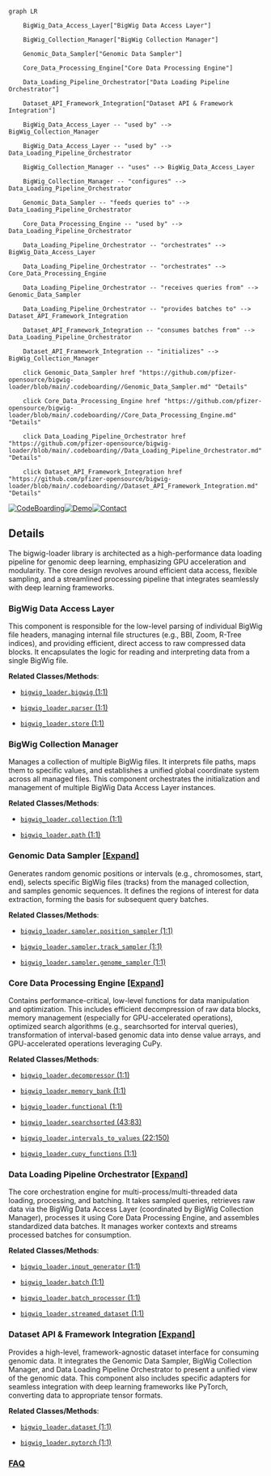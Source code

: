 ```mermaid

graph LR

    BigWig_Data_Access_Layer["BigWig Data Access Layer"]

    BigWig_Collection_Manager["BigWig Collection Manager"]

    Genomic_Data_Sampler["Genomic Data Sampler"]

    Core_Data_Processing_Engine["Core Data Processing Engine"]

    Data_Loading_Pipeline_Orchestrator["Data Loading Pipeline Orchestrator"]

    Dataset_API_Framework_Integration["Dataset API & Framework Integration"]

    BigWig_Data_Access_Layer -- "used by" --> BigWig_Collection_Manager

    BigWig_Data_Access_Layer -- "used by" --> Data_Loading_Pipeline_Orchestrator

    BigWig_Collection_Manager -- "uses" --> BigWig_Data_Access_Layer

    BigWig_Collection_Manager -- "configures" --> Data_Loading_Pipeline_Orchestrator

    Genomic_Data_Sampler -- "feeds queries to" --> Data_Loading_Pipeline_Orchestrator

    Core_Data_Processing_Engine -- "used by" --> Data_Loading_Pipeline_Orchestrator

    Data_Loading_Pipeline_Orchestrator -- "orchestrates" --> BigWig_Data_Access_Layer

    Data_Loading_Pipeline_Orchestrator -- "orchestrates" --> Core_Data_Processing_Engine

    Data_Loading_Pipeline_Orchestrator -- "receives queries from" --> Genomic_Data_Sampler

    Data_Loading_Pipeline_Orchestrator -- "provides batches to" --> Dataset_API_Framework_Integration

    Dataset_API_Framework_Integration -- "consumes batches from" --> Data_Loading_Pipeline_Orchestrator

    Dataset_API_Framework_Integration -- "initializes" --> BigWig_Collection_Manager

    click Genomic_Data_Sampler href "https://github.com/pfizer-opensource/bigwig-loader/blob/main/.codeboarding//Genomic_Data_Sampler.md" "Details"

    click Core_Data_Processing_Engine href "https://github.com/pfizer-opensource/bigwig-loader/blob/main/.codeboarding//Core_Data_Processing_Engine.md" "Details"

    click Data_Loading_Pipeline_Orchestrator href "https://github.com/pfizer-opensource/bigwig-loader/blob/main/.codeboarding//Data_Loading_Pipeline_Orchestrator.md" "Details"

    click Dataset_API_Framework_Integration href "https://github.com/pfizer-opensource/bigwig-loader/blob/main/.codeboarding//Dataset_API_Framework_Integration.md" "Details"

```



[![CodeBoarding](https://img.shields.io/badge/Generated%20by-CodeBoarding-9cf?style=flat-square)](https://github.com/CodeBoarding/GeneratedOnBoardings)[![Demo](https://img.shields.io/badge/Try%20our-Demo-blue?style=flat-square)](https://www.codeboarding.org/demo)[![Contact](https://img.shields.io/badge/Contact%20us%20-%20contact@codeboarding.org-lightgrey?style=flat-square)](mailto:contact@codeboarding.org)



## Details



The bigwig-loader library is architected as a high-performance data loading pipeline for genomic deep learning, emphasizing GPU acceleration and modularity. The core design revolves around efficient data access, flexible sampling, and a streamlined processing pipeline that integrates seamlessly with deep learning frameworks.



### BigWig Data Access Layer

This component is responsible for the low-level parsing of individual BigWig file headers, managing internal file structures (e.g., BBI, Zoom, R-Tree indices), and providing efficient, direct access to raw compressed data blocks. It encapsulates the logic for reading and interpreting data from a single BigWig file.





**Related Classes/Methods**:



- <a href="https://github.com/pfizer-opensource/bigwig-loader/blob/main/bigwig_loader/bigwig.py#L1-L1" target="_blank" rel="noopener noreferrer">`bigwig_loader.bigwig` (1:1)</a>

- <a href="https://github.com/pfizer-opensource/bigwig-loader/blob/main/bigwig_loader/parser.py#L1-L1" target="_blank" rel="noopener noreferrer">`bigwig_loader.parser` (1:1)</a>

- <a href="https://github.com/pfizer-opensource/bigwig-loader/blob/main/bigwig_loader/store.py#L1-L1" target="_blank" rel="noopener noreferrer">`bigwig_loader.store` (1:1)</a>





### BigWig Collection Manager

Manages a collection of multiple BigWig files. It interprets file paths, maps them to specific values, and establishes a unified global coordinate system across all managed files. This component orchestrates the initialization and management of multiple BigWig Data Access Layer instances.





**Related Classes/Methods**:



- <a href="https://github.com/pfizer-opensource/bigwig-loader/blob/main/bigwig_loader/collection.py#L1-L1" target="_blank" rel="noopener noreferrer">`bigwig_loader.collection` (1:1)</a>

- <a href="https://github.com/pfizer-opensource/bigwig-loader/blob/main/bigwig_loader/path.py#L1-L1" target="_blank" rel="noopener noreferrer">`bigwig_loader.path` (1:1)</a>





### Genomic Data Sampler [[Expand]](./Genomic_Data_Sampler.md)

Generates random genomic positions or intervals (e.g., chromosomes, start, end), selects specific BigWig files (tracks) from the managed collection, and samples genomic sequences. It defines the regions of interest for data extraction, forming the basis for subsequent query batches.





**Related Classes/Methods**:



- <a href="https://github.com/pfizer-opensource/bigwig-loader/blob/main/bigwig_loader/sampler/position_sampler.py#L1-L1" target="_blank" rel="noopener noreferrer">`bigwig_loader.sampler.position_sampler` (1:1)</a>

- <a href="https://github.com/pfizer-opensource/bigwig-loader/blob/main/bigwig_loader/sampler/track_sampler.py#L1-L1" target="_blank" rel="noopener noreferrer">`bigwig_loader.sampler.track_sampler` (1:1)</a>

- <a href="https://github.com/pfizer-opensource/bigwig-loader/blob/main/bigwig_loader/sampler/genome_sampler.py#L1-L1" target="_blank" rel="noopener noreferrer">`bigwig_loader.sampler.genome_sampler` (1:1)</a>





### Core Data Processing Engine [[Expand]](./Core_Data_Processing_Engine.md)

Contains performance-critical, low-level functions for data manipulation and optimization. This includes efficient decompression of raw data blocks, memory management (especially for GPU-accelerated operations), optimized search algorithms (e.g., searchsorted for interval queries), transformation of interval-based genomic data into dense value arrays, and GPU-accelerated operations leveraging CuPy.





**Related Classes/Methods**:



- <a href="https://github.com/pfizer-opensource/bigwig-loader/blob/main/bigwig_loader/decompressor.py#L1-L1" target="_blank" rel="noopener noreferrer">`bigwig_loader.decompressor` (1:1)</a>

- <a href="https://github.com/pfizer-opensource/bigwig-loader/blob/main/bigwig_loader/memory_bank.py#L1-L1" target="_blank" rel="noopener noreferrer">`bigwig_loader.memory_bank` (1:1)</a>

- <a href="https://github.com/pfizer-opensource/bigwig-loader/blob/main/bigwig_loader/functional.py#L1-L1" target="_blank" rel="noopener noreferrer">`bigwig_loader.functional` (1:1)</a>

- <a href="https://github.com/pfizer-opensource/bigwig-loader/blob/main/bigwig_loader/searchsorted.py#L43-L83" target="_blank" rel="noopener noreferrer">`bigwig_loader.searchsorted` (43:83)</a>

- <a href="https://github.com/pfizer-opensource/bigwig-loader/blob/main/bigwig_loader/intervals_to_values.py#L22-L150" target="_blank" rel="noopener noreferrer">`bigwig_loader.intervals_to_values` (22:150)</a>

- <a href="https://github.com/pfizer-opensource/bigwig-loader/blob/main/bigwig_loader/cupy_functions.py#L1-L1" target="_blank" rel="noopener noreferrer">`bigwig_loader.cupy_functions` (1:1)</a>





### Data Loading Pipeline Orchestrator [[Expand]](./Data_Loading_Pipeline_Orchestrator.md)

The core orchestration engine for multi-process/multi-threaded data loading, processing, and batching. It takes sampled queries, retrieves raw data via the BigWig Data Access Layer (coordinated by BigWig Collection Manager), processes it using Core Data Processing Engine, and assembles standardized data batches. It manages worker contexts and streams processed batches for consumption.





**Related Classes/Methods**:



- <a href="https://github.com/pfizer-opensource/bigwig-loader/blob/main/bigwig_loader/input_generator.py#L1-L1" target="_blank" rel="noopener noreferrer">`bigwig_loader.input_generator` (1:1)</a>

- <a href="https://github.com/pfizer-opensource/bigwig-loader/blob/main/bigwig_loader/batch.py#L1-L1" target="_blank" rel="noopener noreferrer">`bigwig_loader.batch` (1:1)</a>

- <a href="https://github.com/pfizer-opensource/bigwig-loader/blob/main/bigwig_loader/batch_processor.py#L1-L1" target="_blank" rel="noopener noreferrer">`bigwig_loader.batch_processor` (1:1)</a>

- <a href="https://github.com/pfizer-opensource/bigwig-loader/blob/main/bigwig_loader/streamed_dataset.py#L1-L1" target="_blank" rel="noopener noreferrer">`bigwig_loader.streamed_dataset` (1:1)</a>





### Dataset API & Framework Integration [[Expand]](./Dataset_API_Framework_Integration.md)

Provides a high-level, framework-agnostic dataset interface for consuming genomic data. It integrates the Genomic Data Sampler, BigWig Collection Manager, and Data Loading Pipeline Orchestrator to present a unified view of the genomic data. This component also includes specific adapters for seamless integration with deep learning frameworks like PyTorch, converting data to appropriate tensor formats.





**Related Classes/Methods**:



- <a href="https://github.com/pfizer-opensource/bigwig-loader/blob/main/bigwig_loader/dataset.py#L1-L1" target="_blank" rel="noopener noreferrer">`bigwig_loader.dataset` (1:1)</a>

- <a href="https://github.com/pfizer-opensource/bigwig-loader/blob/main/bigwig_loader/pytorch.py#L1-L1" target="_blank" rel="noopener noreferrer">`bigwig_loader.pytorch` (1:1)</a>









### [FAQ](https://github.com/CodeBoarding/GeneratedOnBoardings/tree/main?tab=readme-ov-file#faq)